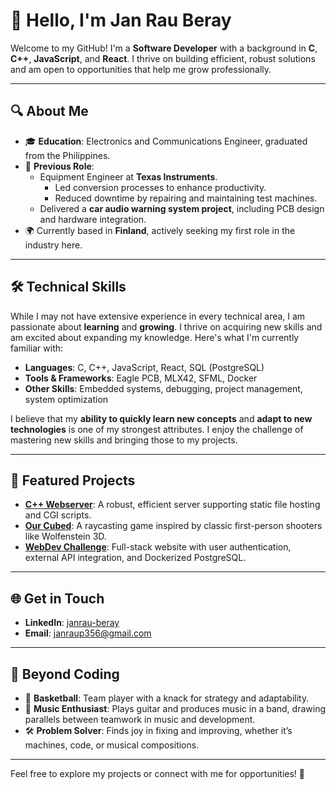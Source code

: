 # 👋 Hello, I'm Jan Rau Beray  

Welcome to my GitHub! I'm a **Software Developer** with a background in **C**, **C++**, **JavaScript**, and **React**. I thrive on building efficient, robust solutions and am open to opportunities that help me grow professionally.  

---

## 🔍 About Me  

- 🎓 **Education**: Electronics and Communications Engineer, graduated from the Philippines.  
- 💼 **Previous Role**: 
  - Equipment Engineer at **Texas Instruments**.  
    - Led conversion processes to enhance productivity.  
    - Reduced downtime by repairing and maintaining test machines.  
  - Delivered a **car audio warning system project**, including PCB design and hardware integration.
- 🌍 Currently based in **Finland**, actively seeking my first role in the industry here.  

---

## 🛠️ Technical Skills  

While I may not have extensive experience in every technical area, I am passionate about **learning** and **growing**. I thrive on acquiring new skills and am excited about expanding my knowledge. Here's what I'm currently familiar with:

- **Languages**: C, C++, JavaScript, React, SQL (PostgreSQL)  
- **Tools & Frameworks**: Eagle PCB, MLX42, SFML, Docker  
- **Other Skills**: Embedded systems, debugging, project management, system optimization  

I believe that my **ability to quickly learn new concepts** and **adapt to new technologies** is one of my strongest attributes. I enjoy the challenge of mastering new skills and bringing those to my projects.

---

## 🌟 Featured Projects  

- **[C++ Webserver](https://github.com/lassikon/webserv)**: A robust, efficient server supporting static file hosting and CGI scripts.  
- **[Our Cubed](https://github.com/lassikon/Cub3d)**: A raycasting game inspired by classic first-person shooters like Wolfenstein 3D.  
- **[WebDev Challenge](https://github.com/Lisly25/webdev-express)**: Full-stack website with user authentication, external API integration, and Dockerized PostgreSQL.

---

## 🌐 Get in Touch  

- **LinkedIn**: [janrau-beray](https://www.linkedin.com/in/janrau-beray/)  
- **Email**: janraup356@gmail.com  

---

## 🎸 Beyond Coding  

- 🏀 **Basketball**: Team player with a knack for strategy and adaptability.  
- 🎵 **Music Enthusiast**: Plays guitar and produces music in a band, drawing parallels between teamwork in music and development.  
- 🛠️ **Problem Solver**: Finds joy in fixing and improving, whether it’s machines, code, or musical compositions.  

---

Feel free to explore my projects or connect with me for opportunities! 🚀  
